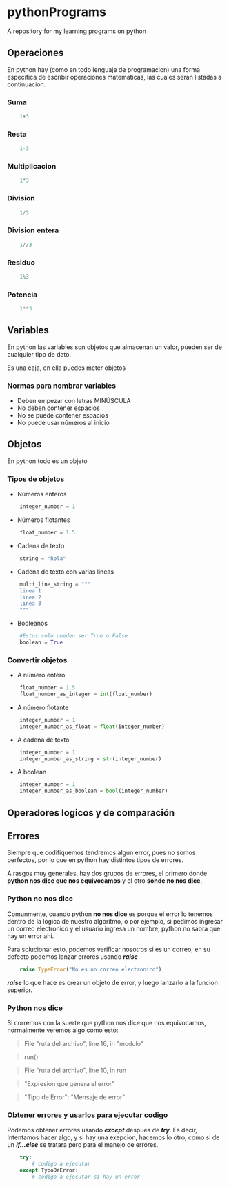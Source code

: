 # pythonPrograms
A repository for my learning programs on python

## Operaciones
En python hay (como en todo lenguaje de programacion) una forma especifica de escribir operaciones matematicas, las cuales serán listadas a continuacion.

### Suma
```python
    1+3
```
### Resta
```python
    1-3
```
### Multiplicacion
```python
    1*3
```
### Division
```python
    1/3
```
### Division entera
```python
    1//3
```
### Residuo
```python
    1%3
```
### Potencia
```python
    1**3
```

## Variables
En python las variables son objetos que almacenan un valor, pueden ser de cualquier tipo de dato.

Es una caja, en ella puedes meter objetos

### Normas para nombrar variables
- Deben empezar con letras MINÚSCULA
- No deben contener espacios
- No se puede contener espacios
- No puede usar números al inicio


## Objetos
En python todo es un objeto
### Tipos de objetos
- Números enteros
```python
    integer_number = 1
```
- Números flotantes
```python
    float_number = 1.5
```
- Cadena de texto
```python
    string = "hola"
```
- Cadena de texto con varias lineas
```python
    multi_line_string = """
    linea 1
    linea 2
    linea 3
    """
```
- Booleanos
```python
    #Estos solo pueden ser True o False
    boolean = True
```
### Convertir objetos
- A número entero
```python
    float_number = 1.5
    float_number_as_integer = int(float_number)
```
- A número flotante
```python
    integer_number = 1
    integer_number_as_float = float(integer_number)
```
- A cadena de texto
```python
    integer_number = 1
    integer_number_as_string = str(integer_number)
```
- A boolean
```python
    integer_number = 1
    integer_number_as_boolean = bool(integer_number)
```


## Operadores logicos y de comparación

## Errores
Siempre que codifiquemos tendremos algun error, pues no somos perfectos, por lo que en python hay distintos tipos de errores.

A rasgos muy generales, hay dos grupos de errores, el primero donde **python nos dice que nos equivocamos** y el otro **sonde no nos dice**.

### Python no nos dice
Comunmente, cuando python **no nos dice** es porque el error lo tenemos dentro de la logica de nuestro algoritmo, o por ejemplo, si pedimos ingresar un correo electronico y el usuario ingresa un nombre, python no sabra que hay un error ahi.

Para solucionar esto, podemos verificar nosotros si es un correo, en su defecto podemos lanzar errores usando ***raise***
```python
    raise TypeError("No es un correo electronico")
```
***raise*** lo que hace es crear un objeto de error, y luego lanzarlo a la funcion superior.

### Python nos dice
Si corremos con la suerte que python nos dice que nos equivocamos, normalmente veremos algo como esto: 

> File "ruta del archivo", line 16, in "modulo"

>   run()

>  File "ruta del archivo", line 10, in run

>    "Expresion que genera el error"

>"Tipo de Error": "Mensaje de error"

### Obtener errores y usarlos para ejecutar codigo
Podemos obtener errores usando ***except*** despues de ***try***.
Es decir, Intentamos hacer algo, y si hay una exepcion, hacemos lo otro, como si de un ***if...else*** se tratara pero para el manejo de errores.
```python
    try:
        # codigo a ejecutar
    except TypoDeError:
        # codigo a ejecutar si hay un error
```
